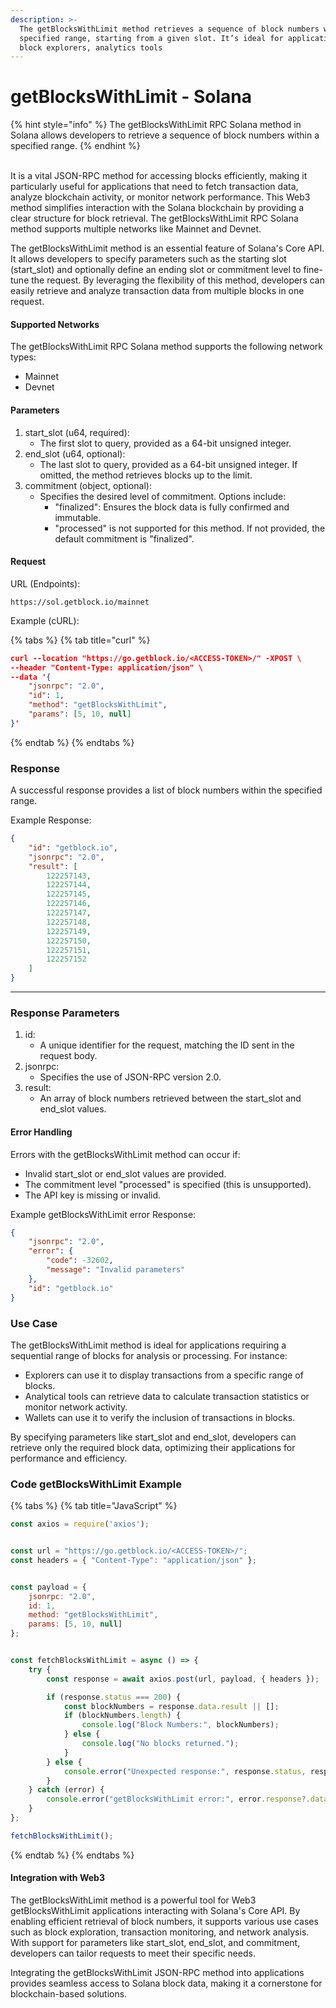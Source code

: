 ```yaml
---
description: >-
  The getBlocksWithLimit method retrieves a sequence of block numbers within a
  specified range, starting from a given slot. It’s ideal for applications like
  block explorers, analytics tools
---
```


# getBlocksWithLimit - Solana

{% hint style="info" %}
The getBlocksWithLimit RPC Solana method in Solana allows developers to retrieve a sequence of block numbers within a specified range.&#x20;
{% endhint %}

\
It is a vital JSON-RPC method for accessing blocks efficiently, making it particularly useful for applications that need to fetch transaction data, analyze blockchain activity, or monitor network performance. This Web3 method simplifies interaction with the Solana blockchain by providing a clear structure for block retrieval. The getBlocksWithLimit RPC Solana method supports multiple networks like Mainnet and Devnet.

The getBlocksWithLimit method is an essential feature of Solana's Core API. It allows developers to specify parameters such as the starting slot (start\_slot) and optionally define an ending slot or commitment level to fine-tune the request. By leveraging the flexibility of this method, developers can easily retrieve and analyze transaction data from multiple blocks in one request.

#### Supported Networks

The getBlocksWithLimit RPC Solana method supports the following network types:

* Mainnet
* Devnet

#### Parameters

1. start\_slot (u64, required):
   * The first slot to query, provided as a 64-bit unsigned integer.
2. end\_slot (u64, optional):
   * The last slot to query, provided as a 64-bit unsigned integer. If omitted, the method retrieves blocks up to the limit.
3. commitment (object, optional):
   * Specifies the desired level of commitment. Options include:
     * "finalized": Ensures the block data is fully confirmed and immutable.
     * "processed" is not supported for this method. If not provided, the default commitment is "finalized".

#### Request

URL (Endpoints):

```
https://sol.getblock.io/mainnet
```

Example (cURL):

{% tabs %}
{% tab title="curl" %}
```json
curl --location "https://go.getblock.io/<ACCESS-TOKEN>/" -XPOST \
--header "Content-Type: application/json" \
--data '{
    "jsonrpc": "2.0",
    "id": 1,
    "method": "getBlocksWithLimit",
    "params": [5, 10, null]
}'
```
{% endtab %}
{% endtabs %}

### Response

A successful response provides a list of block numbers within the specified range.

Example Response:

```json
{
    "id": "getblock.io",
    "jsonrpc": "2.0",
    "result": [
        122257143,
        122257144,
        122257145,
        122257146,
        122257147,
        122257148,
        122257149,
        122257150,
        122257151,
        122257152
    ]
}
```

***

### Response Parameters

1. id:
   * A unique identifier for the request, matching the ID sent in the request body.
2. jsonrpc:
   * Specifies the use of JSON-RPC version 2.0.
3. result:
   * An array of block numbers retrieved between the start\_slot and end\_slot values.

#### Error Handling

Errors with the getBlocksWithLimit method can occur if:

* Invalid start\_slot or end\_slot values are provided.
* The commitment level "processed" is specified (this is unsupported).
* The API key is missing or invalid.

Example getBlocksWithLimit error Response:

```json
{
    "jsonrpc": "2.0",
    "error": {
        "code": -32602,
        "message": "Invalid parameters"
    },
    "id": "getblock.io"
}
```

### Use Case

The getBlocksWithLimit method is ideal for applications requiring a sequential range of blocks for analysis or processing. For instance:

* Explorers can use it to display transactions from a specific range of blocks.
* Analytical tools can retrieve data to calculate transaction statistics or monitor network activity.
* Wallets can use it to verify the inclusion of transactions in blocks.

By specifying parameters like start\_slot and end\_slot, developers can retrieve only the required block data, optimizing their applications for performance and efficiency.

### Code getBlocksWithLimit Example

{% tabs %}
{% tab title="JavaScript" %}
```javascript
const axios = require('axios');


const url = "https://go.getblock.io/<ACCESS-TOKEN>/"; 
const headers = { "Content-Type": "application/json" };


const payload = {
    jsonrpc: "2.0",
    id: 1, 
    method: "getBlocksWithLimit",
    params: [5, 10, null]
};


const fetchBlocksWithLimit = async () => {
    try {
        const response = await axios.post(url, payload, { headers });

        if (response.status === 200) {
            const blockNumbers = response.data.result || [];
            if (blockNumbers.length) {
                console.log("Block Numbers:", blockNumbers);
            } else {
                console.log("No blocks returned.");
            }
        } else {
            console.error("Unexpected response:", response.status, response.statusText);
        }
    } catch (error) {
        console.error("getBlocksWithLimit error:", error.response?.data || error.message);
    }
};

fetchBlocksWithLimit();
```
{% endtab %}
{% endtabs %}

#### Integration with Web3

The getBlocksWithLimit method is a powerful tool for Web3 getBlocksWithLimit applications interacting with Solana's Core API. By enabling efficient retrieval of block numbers, it supports various use cases such as block exploration, transaction monitoring, and network analysis. With support for parameters like start\_slot, end\_slot, and commitment, developers can tailor requests to meet their specific needs.

Integrating the getBlocksWithLimit JSON-RPC method into applications provides seamless access to Solana block data, making it a cornerstone for blockchain-based solutions.
